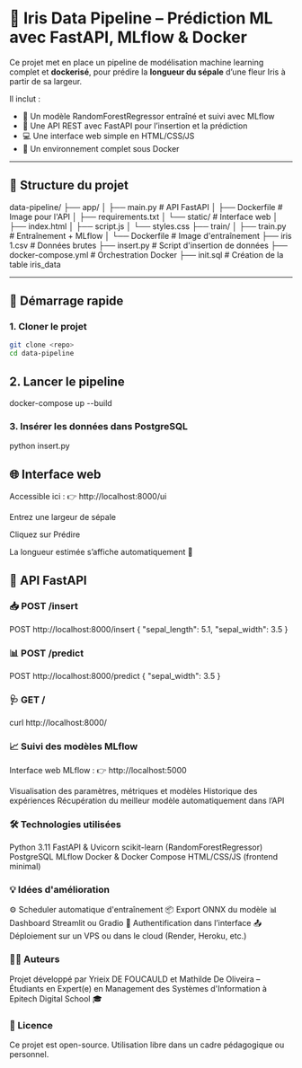 # 🌸 Iris Data Pipeline – Prédiction ML avec FastAPI, MLflow & Docker

Ce projet met en place un pipeline de modélisation machine learning complet et **dockerisé**, pour prédire la **longueur du sépale** d’une fleur Iris à partir de sa largeur.

Il inclut :
- 🧠 Un modèle RandomForestRegressor entraîné et suivi avec MLflow
- 🔁 Une API REST avec FastAPI pour l’insertion et la prédiction
- 💻 Une interface web simple en HTML/CSS/JS
- 🐳 Un environnement complet sous Docker

---

## 📂 Structure du projet

data-pipeline/ ├── app/ │ ├── main.py # API FastAPI │ ├── Dockerfile # Image pour l'API │ ├── requirements.txt │ └── static/ # Interface web │ ├── index.html │ ├── script.js │ └── styles.css ├── train/ │ ├── train.py # Entraînement + MLflow │ └── Dockerfile # Image d'entraînement ├── iris 1.csv # Données brutes ├── insert.py # Script d'insertion de données ├── docker-compose.yml # Orchestration Docker ├── init.sql # Création de la table iris_data


---

## 🚀 Démarrage rapide

### 1. Cloner le projet

```bash
git clone <repo>
cd data-pipeline
```

## 2. Lancer le pipeline

docker-compose up --build

### 3. Insérer les données dans PostgreSQL

python insert.py

## 🌐 Interface web

Accessible ici :
👉 http://localhost:8000/ui

Entrez une largeur de sépale

Cliquez sur Prédire

La longueur estimée s’affiche automatiquement 🎉


## 🔁 API FastAPI
### 📥 POST /insert

POST http://localhost:8000/insert
{
  "sepal_length": 5.1,
  "sepal_width": 3.5
}

### 📊 POST /predict

POST http://localhost:8000/predict
{
  "sepal_width": 3.5
}

### 🩺 GET /

curl http://localhost:8000/

### 📈 Suivi des modèles MLflow
Interface web MLflow :
👉 http://localhost:5000

Visualisation des paramètres, métriques et modèles
Historique des expériences
Récupération du meilleur modèle automatiquement dans l’API

### 🛠 Technologies utilisées

Python 3.11
FastAPI & Uvicorn
scikit-learn (RandomForestRegressor)
PostgreSQL
MLflow
Docker & Docker Compose
HTML/CSS/JS (frontend minimal)

### 💡 Idées d'amélioration
⚙️ Scheduler automatique d'entraînement
📦 Export ONNX du modèle
📊 Dashboard Streamlit ou Gradio
🔐 Authentification dans l’interface
📤 Déploiement sur un VPS ou dans le cloud (Render, Heroku, etc.)

### 👩‍💻 Auteurs
Projet développé par Yrieix DE FOUCAULD et Mathilde De Oliveira – Étudiants en Expert(e) en Management des Systèmes d'Information à Epitech Digital School 🎓

### 📜 Licence
Ce projet est open-source. Utilisation libre dans un cadre pédagogique ou personnel.


